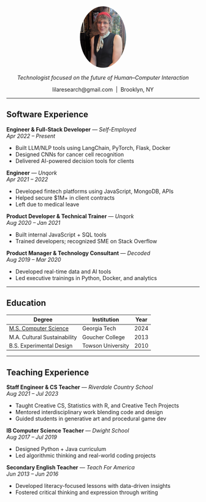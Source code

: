 <div align="center">
  <img src="https://raw.githubusercontent.com/LilaShiba/resume2024/refs/heads/main/self.jpg" alt="Lila James" height="160" style="border-radius: 50%;">
  <p><em>Technologist focused on the future of Human–Computer Interaction</em></p>
  <p>lilaresearch@gmail.com &nbsp;|&nbsp; Brooklyn, NY</p>
</div>

---

## Software Experience

**Engineer & Full-Stack Developer** — *Self-Employed*  
*Apr 2022 – Present*  
- Built LLM/NLP tools using LangChain, PyTorch, Flask, Docker  
- Designed CNNs for cancer cell recognition  
- Delivered AI-powered decision tools for clients  

**Engineer** — *Unqork*  
*Apr 2021 – 2022*  
- Developed fintech platforms using JavaScript, MongoDB, APIs  
- Helped secure $1M+ in client contracts  
- Left due to medical leave  

**Product Developer & Technical Trainer** — *Unqork*  
*Aug 2020 – Jan 2021*  
- Built internal JavaScript + SQL tools  
- Trained developers; recognized SME on Stack Overflow  

**Product Manager & Technology Consultant** — *Decoded*  
*Aug 2019 – Mar 2020*  
- Developed real-time data and AI tools  
- Led executive trainings in Python, Docker, and analytics  

---

## Education

| Degree | Institution | Year |
|--------|-------------|------|
| [M.S. Computer Science](https://drive.google.com/file/d/1tcGbj_dZYLAW8cIG5jpEUuaGWtQ2LTTM/view?usp=sharing) | Georgia Tech | 2024 |
| M.A. Cultural Sustainability | Goucher College | 2013 |
| B.S. Experimental Design | Towson University | 2010 |

---

## Teaching Experience

**Staff Engineer & CS Teacher** — *Riverdale Country School*  
*Aug 2021 – Jul 2023*  
- Taught Creative CS, Statistics with R, and Creative Tech Projects  
- Mentored interdisciplinary work blending code and design  
- Guided students in generative art and procedural game dev  

**IB Computer Science Teacher** — *Dwight School*  
*Aug 2017 – Jul 2019*  
- Designed Python + Java curriculum  
- Led algorithmic thinking and real-world coding projects  

**Secondary English Teacher** — *Teach For America*  
*Jun 2013 – Jun 2016*  
- Developed literacy-focused lessons with data-driven insights  
- Fostered critical thinking and expression through writing  
